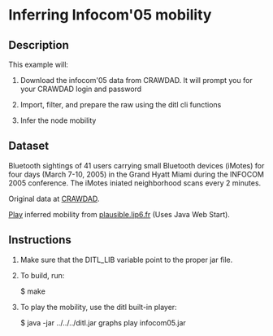 Inferring Infocom'05 mobility
=============================

Description
-----------

This example will: 

1. Download the infocom'05 data from CRAWDAD. It will prompt you for
your CRAWDAD login and password

2. Import, filter, and prepare the raw using the ditl cli functions

3. Infer the node mobility


Dataset
-------

Bluetooth sightings of 41 users carrying small Bluetooth devices
(iMotes) for four days (March 7-10, 2005) in the Grand Hyatt Miami
during the INFOCOM 2005 conference. The iMotes iniated neighborhood
scans every 2 minutes.

Original data at [CRAWDAD](http://crawdad.cs.dartmouth.edu/cambridge/haggle).

[Play](http://plausible.lip6.fr/infocom05.jnlp) inferred mobility from [plausible.lip6.fr](http://plausible.lip6.fr) (Uses Java Web Start).

Instructions
------------

1. Make sure that the DITL\_LIB variable point to the proper jar file.

2. To build, run:

    $ make

3. To play the mobility, use the ditl built-in player:

    $ java -jar ../../../ditl.jar graphs play infocom05.jar